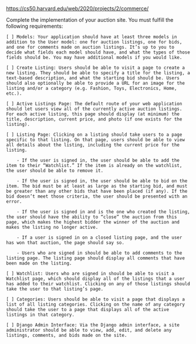 https://cs50.harvard.edu/web/2020/projects/2/commerce/

Complete the implementation of your auction site. You must fulfill the following requirements:

    [ ] Models: Your application should have at least three models in addition to the User model: one for auction listings, one for bids, and one for comments made on auction listings. It’s up to you to decide what fields each model should have, and what the types of those fields should be. You may have additional models if you would like.

    [ ] Create Listing: Users should be able to visit a page to create a new listing. They should be able to specify a title for the listing, a text-based description, and what the starting bid should be. Users should also optionally be able to provide a URL for an image for the listing and/or a category (e.g. Fashion, Toys, Electronics, Home, etc.).

    [ ] Active Listings Page: The default route of your web application should let users view all of the currently active auction listings. For each active listing, this page should display (at minimum) the title, description, current price, and photo (if one exists for the listing).

    [ ] Listing Page: Clicking on a listing should take users to a page specific to that listing. On that page, users should be able to view all details about the listing, including the current price for the listing.

        - If the user is signed in, the user should be able to add the item to their “Watchlist.” If the item is already on the watchlist, the user should be able to remove it.

        - If the user is signed in, the user should be able to bid on the item. The bid must be at least as large as the starting bid, and must be greater than any other bids that have been placed (if any). If the bid doesn’t meet those criteria, the user should be presented with an error.

        - If the user is signed in and is the one who created the listing, the user should have the ability to “close” the auction from this page, which makes the highest bidder the winner of the auction and makes the listing no longer active.

        - If a user is signed in on a closed listing page, and the user has won that auction, the page should say so.

        - Users who are signed in should be able to add comments to the listing page. The listing page should display all comments that have been made on the listing.

    [ ] Watchlist: Users who are signed in should be able to visit a Watchlist page, which should display all of the listings that a user has added to their watchlist. Clicking on any of those listings should take the user to that listing’s page.

    [ ] Categories: Users should be able to visit a page that displays a list of all listing categories. Clicking on the name of any category should take the user to a page that displays all of the active listings in that category.

    [ ] Django Admin Interface: Via the Django admin interface, a site administrator should be able to view, add, edit, and delete any listings, comments, and bids made on the site.

